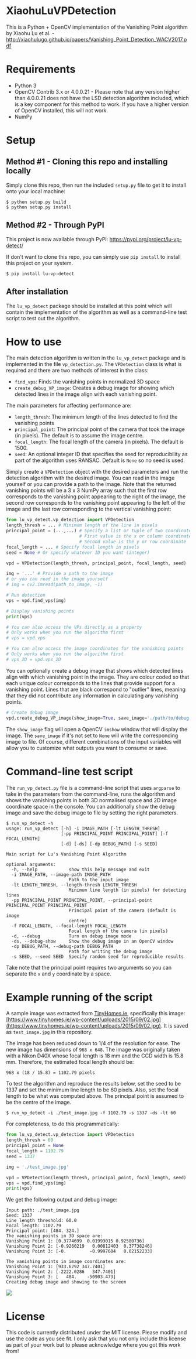 # XiaohuLuVPDetection
This is a Python + OpenCV implementation of the Vanishing Point algorithm by Xiaohu Lu et al. - http://xiaohulugo.github.io/papers/Vanishing_Point_Detection_WACV2017.pdf

# Requirements
* Python 3
* OpenCV Contrib 3.x or 4.0.0.21 - Please note that any version higher than 4.0.0.21 does not have the LSD detection algorithm included, which is a key component for this method to work.  If you have a higher version of OpenCV installed, this will not work.
* NumPy

# Setup

## Method #1 - Cloning this repo and installing locally

Simply clone this repo, then run the included `setup.py` file to get it to install onto your local machine:

```
$ python setup.py build
$ python setup.py install
```

## Method #2 - Through PyPI

This project is now available through PyPI: https://pypi.org/project/lu-vp-detect/

If don't want to clone this repo, you can simply use `pip install` to install this project on your system.

```
$ pip install lu-vp-detect
```

## After installation

The `lu_vp_detect` package should be installed at this point which will
contain the implementation of the algorithm as well as a command-line test
script to test out the algorithm.

# How to use

The main detection algorithm is written in the `lu_vp_detect` package and is
implemented in the file `vp_detection.py`.  The `VPDetection` class is what
is required and there are two methods of interest in the class:

* `find_vps`: Finds the vanishing points in normalized 3D space
* `create_debug_VP_image`: Creates a debug image for showing which
detected lines in the image align with each vanishing point.

The main parameters for affecting performance are:

* `length_thresh`: The minimum length of the lines detected to find the
vanishing points
* `principal_point`: The principal point of the camera that took the image
(in pixels).  The default is to assume the image centre.
* `focal_length`: The focal length of the camera (in pixels).  The default
is 1500.
* `seed`: An optional integer ID that specifies the seed for reproducibility
as part of the algorithm uses RANSAC.  Default is `None` so no seed is used.

Simply create a `VPDetection` object with the desired parameters and run the
detection algorithm with the desired image.  You can read in the image yourself
or you can provide a path to the image.  Note that the returned vanishing
points will be a 3 x 3 NumPy array such that the first row corresponds to the
vanishing point appearing to the right of the image, the second row
corresponds to the vanishing point appearing to the left of the image and the
last row corresponding to the vertical vanishing point:

```python
from lu_vp_detect.vp_detection import VPDetection
length_thresh = ... # Minimum length of the line in pixels
principal_point = (...,...) # Specify a list or tuple of two coordinates
                            # First value is the x or column coordinate
                            # Second value is the y or row coordinate
focal_length = ... # Specify focal length in pixels
seed = None # Or specify whatever ID you want (integer)

vpd = VPDetection(length_thresh, principal_point, focal_length, seed)

img = '...' # Provide a path to the image
# or you can read in the image yourself
# img = cv2.imread(path_to_image, -1)

# Run detection
vps = vpd.find_vps(img)

# Display vanishing points
print(vps)

# You can also access the VPs directly as a property
# Only works when you run the algorithm first
# vps = vpd.vps

# You can also access the image coordinates for the vanishing points
# Only works when you run the algorithm first
# vps_2D = vpd.vps_2D
```

You can optionally create a debug image that shows which detected lines align
with which vanishing point in the image.  They are colour coded so that each
unique colour corresponds to the lines that provide support for a vanishing
point.  Lines that are black correspond to "outlier" lines, meaning that they
did not contribute any information in calculating any vanishing points.

```python
# Create debug image
vpd.create_debug_VP_image(show_image=True, save_image='./path/to/debug.png')
```

The `show_image` flag will open a OpenCV `imshow` window that will display the
image.  The `save_image` if it's not set to `None` will write the corresponding
image to file.  Of course, different combinations of the input variables will
allow you to customize what outputs you want to consume or save.

# Command-line test script

The `run_vp_detect.py` file is a command-line script that uses `argparse` to
take in the parameters from the command-line, runs the algorithm and shows
the vanishing points in both 3D normalised space and 2D image coordinate space
in the console.  You can additionally show the debug image and save the debug
image to file by setting the right parameters.

```
$ run_vp_detect -h
usage: run_vp_detect [-h] -i IMAGE_PATH [-lt LENGTH_THRESH]
                     [-pp PRINCIPAL_POINT PRINCIPAL_POINT] [-f FOCAL_LENGTH]
                     [-d] [-ds] [-dp DEBUG_PATH] [-s SEED]

Main script for Lu's Vanishing Point Algorithm

optional arguments:
  -h, --help            show this help message and exit
  -i IMAGE_PATH, --image-path IMAGE_PATH
                        Path to the input image
  -lt LENGTH_THRESH, --length-thresh LENGTH_THRESH
                        Minimum line length (in pixels) for detecting lines
  -pp PRINCIPAL_POINT PRINCIPAL_POINT, --principal-point PRINCIPAL_POINT PRINCIPAL_POINT
                        Principal point of the camera (default is image
                        centre)
  -f FOCAL_LENGTH, --focal-length FOCAL_LENGTH
                        Focal length of the camera (in pixels)
  -d, --debug           Turn on debug image mode
  -ds, --debug-show     Show the debug image in an OpenCV window
  -dp DEBUG_PATH, --debug-path DEBUG_PATH
                        Path for writing the debug image
  -s SEED, --seed SEED  Specify random seed for reproducible results
```

Take note that the principal point requires two arguments so you can
separate the `x` and `y` coordinate by a space.

# Example running of the script

A sample image was extracted from [TinyHomes.ie](https://tinyhomes.ie),
specifically this image: [https://www.tinyhomes.ie/wp-content/uploads/2015/09/02.jpg](https://www.tinyhomes.ie/wp-content/uploads/2015/09/02.jpg).
It is saved as `test_image.jpg` in this repository.

The image has been reduced down to 1/4 of the resolution for ease.
The new image has dimensions of `968 x 648`.  The image was originally
taken with a Nikon D40X whose focal length is 18 mm and the CCD width is
15.8 mm.  Therefore, the estimated focal length should be:

`968 x (18 / 15.8) = 1102.79 pixels`

To test the algorithm and reproduce the results below, set the
seed to be 1337 and set the minimum line length to be 60 pixels.  Also,
set the focal length to be what was computed above.  The principal
point is assumed to be the centre of the image.

`$ run_vp_detect -i ./test_image.jpg -f 1102.79 -s 1337 -ds -lt 60`

For completeness, to do this programmatically:

```python
from lu_vp_detect.vp_detection import VPDetection
length_thresh = 60
principal_point = None
focal_length = 1102.79
seed = 1337

img = './test_image.jpg'

vpd = VPDetection(length_thresh, principal_point, focal_length, seed)
vps = vpd.find_vps(img)
print(vps)
```

We get the following output and debug image:

```
Input path: ./test_image.jpg
Seed: 1337
Line length threshold: 60.0
Focal length: 1102.79
Principal point: [484. 324.]
The vanishing points in 3D space are:
Vanishing Point 1: [0.3774699  0.01993015 0.92580736]
Vanishing Point 2: [-0.9260219   0.00812403  0.37738246]
Vanishing Point 3: [-0.         -0.9997684   0.02152233]

The vanishing points in image coordinates are:
Vanishing Point 1: [933.6292 347.7401]
Vanishing Point 2: [-2222.0286   347.7401]
Vanishing Point 3: [   484.    -50903.473]
Creating debug image and showing to the screen
```
![](https://i.imgur.com/svI8tSC.png)

# License

This code is currently distributed under the MIT license.  Please modify and
use the code as you see fit.  I only ask that you not only include this
license as part of your work but to please acknowledge where you got this
work from!

